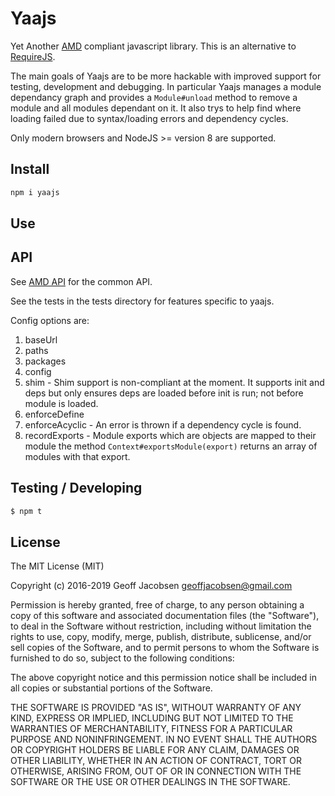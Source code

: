 # Yaajs

Yet Another [AMD](https://github.com/amdjs/amdjs-api) compliant
javascript library. This is an alternative to
[RequireJS](https://github.com/jrburke/requirejs).

The main goals of Yaajs are to be more hackable with improved support
for testing, development and debugging. In particular Yaajs manages a
module dependancy graph and provides a `Module#unload` method to remove
a module and all modules dependant on it. It also trys to help find
where loading failed due to syntax/loading errors and dependency
cycles.

Only modern browsers and NodeJS >= version 8 are supported.


## Install

```sh
npm i yaajs
```

## Use

## API

See [AMD API](https://github.com/amdjs/amdjs-api) for the common API.

See the tests in the tests directory for features specific to yaajs.

Config options are:

1. baseUrl
1. paths
1. packages
1. config
1. shim - Shim support is non-compliant at the moment. It supports
   init and deps but only ensures deps are loaded before init is run;
   not before module is loaded.
1. enforceDefine
1. enforceAcyclic - An error is thrown if a dependency cycle is found.
1. recordExports - Module exports which are objects are mapped to
   their module the method `Context#exportsModule(export)` returns an
   array of modules with that export.


## Testing / Developing

```sh
$ npm t
```

## License

The MIT License (MIT)

Copyright (c) 2016-2019 Geoff Jacobsen <geoffjacobsen@gmail.com>

Permission is hereby granted, free of charge, to any person obtaining a copy
of this software and associated documentation files (the "Software"), to deal
in the Software without restriction, including without limitation the rights
to use, copy, modify, merge, publish, distribute, sublicense, and/or sell
copies of the Software, and to permit persons to whom the Software is
furnished to do so, subject to the following conditions:

The above copyright notice and this permission notice shall be included in
all copies or substantial portions of the Software.

THE SOFTWARE IS PROVIDED "AS IS", WITHOUT WARRANTY OF ANY KIND, EXPRESS OR
IMPLIED, INCLUDING BUT NOT LIMITED TO THE WARRANTIES OF MERCHANTABILITY,
FITNESS FOR A PARTICULAR PURPOSE AND NONINFRINGEMENT. IN NO EVENT SHALL THE
AUTHORS OR COPYRIGHT HOLDERS BE LIABLE FOR ANY CLAIM, DAMAGES OR OTHER
LIABILITY, WHETHER IN AN ACTION OF CONTRACT, TORT OR OTHERWISE, ARISING FROM,
OUT OF OR IN CONNECTION WITH THE SOFTWARE OR THE USE OR OTHER DEALINGS IN
THE SOFTWARE.
